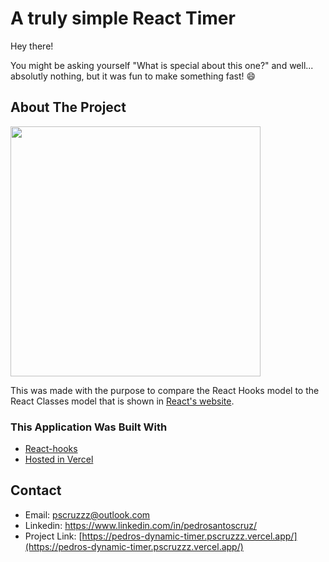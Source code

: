 # A truly simple React Timer

Hey there!

You might be asking yourself "What is special about this one?" and well... absolutly nothing, but it was fun to make something fast! 😄

## About The Project

<img src="https://user-images.githubusercontent.com/67528242/107866652-d501bf80-6e51-11eb-9438-d5389a8cd5a5.png" width="400px">

This was made with the purpose to compare the React Hooks model to the React Classes model that is shown in [React's website](https://pt-br.reactjs.org/).

### This Application Was Built With

* [React-hooks](https://pt-br.reactjs.org/docs/hooks-intro.html)
* [Hosted in Vercel](vercel.com)

## Contact

* Email: pscruzzz@outlook.com
* Linkedin: https://www.linkedin.com/in/pedrosantoscruz/
* Project Link: [https://pedros-dynamic-timer.pscruzzz.vercel.app/](https://pedros-dynamic-timer.pscruzzz.vercel.app/)
